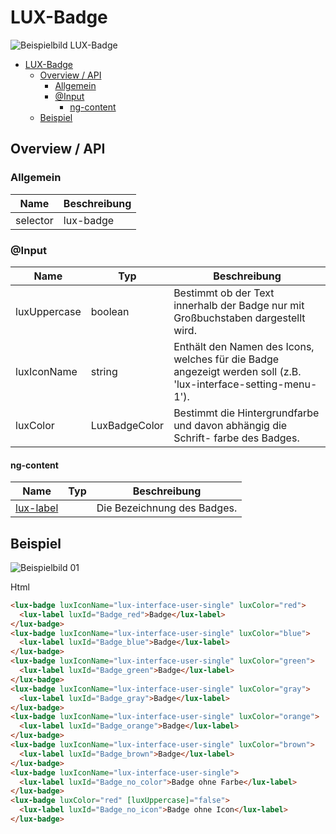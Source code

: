 # LUX-Badge

![Beispielbild LUX-Badge](https://raw.githubusercontent.com/wiki/IHK-GfI/lux-components-workspace/Versions/v19/lux‐badge-v19-img.png)

- [LUX-Badge](#lux-badge)
  - [Overview / API](#overview--api)
    - [Allgemein](#allgemein)
    - [@Input](#input)
      - [ng-content](#ng-content)
  - [Beispiel](#beispiel)

## Overview / API

### Allgemein

| Name     | Beschreibung    |
| -------- | --------------- |
| selector | lux-badge       |

### @Input

| Name         | Typ           | Beschreibung                                                                                                    |
| ------------ | ------------- | --------------------------------------------------------------------------------------------------------------- |
| luxUppercase | boolean       | Bestimmt ob der Text innerhalb der Badge nur mit Großbuchstaben dargestellt wird.                               |
| luxIconName  | string        | Enthält den Namen des Icons, welches für die Badge angezeigt werden soll (z.B. 'lux-interface-setting-menu-1'). |
| luxColor     | LuxBadgeColor | Bestimmt die Hintergrundfarbe und davon abhängig die Schrift- farbe des Badges.                                 |

#### ng-content

| Name                       | Typ | Beschreibung                |
| -------------------------- | --- | --------------------------- |
| [lux-label](lux‐label-v19) |     | Die Bezeichnung des Badges. |

## Beispiel

![Beispielbild 01](https://raw.githubusercontent.com/wiki/IHK-GfI/lux-components-workspace/Versions/v19/lux‐badge-v19-img-01.png)

Html

```html
<lux-badge luxIconName="lux-interface-user-single" luxColor="red">
  <lux-label luxId="Badge_red">Badge</lux-label>
</lux-badge>
<lux-badge luxIconName="lux-interface-user-single" luxColor="blue">
  <lux-label luxId="Badge_blue">Badge</lux-label>
</lux-badge>
<lux-badge luxIconName="lux-interface-user-single" luxColor="green">
  <lux-label luxId="Badge_green">Badge</lux-label>
</lux-badge>
<lux-badge luxIconName="lux-interface-user-single" luxColor="gray">
  <lux-label luxId="Badge_gray">Badge</lux-label>
</lux-badge>
<lux-badge luxIconName="lux-interface-user-single" luxColor="orange">
  <lux-label luxId="Badge_orange">Badge</lux-label>
</lux-badge>
<lux-badge luxIconName="lux-interface-user-single" luxColor="brown">
  <lux-label luxId="Badge_brown">Badge</lux-label>
</lux-badge>
<lux-badge luxIconName="lux-interface-user-single">
  <lux-label luxId="Badge_no_color">Badge ohne Farbe</lux-label>
</lux-badge>
<lux-badge luxColor="red" [luxUppercase]="false">
  <lux-label luxId="Badge_no_icon">Badge ohne Icon</lux-label>
</lux-badge>
```
